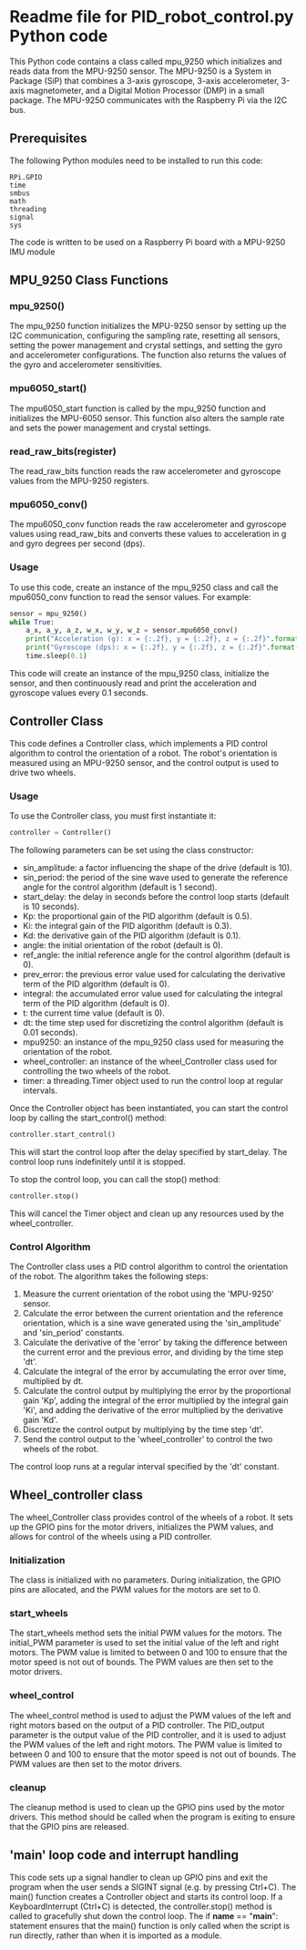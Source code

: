 # Readme file for PID_robot_control.py Python code

This Python code contains a class called mpu_9250 which initializes and reads data from the MPU-9250 sensor. The MPU-9250 is a System in Package (SiP) that combines a 3-axis gyroscope, 3-axis accelerometer, 3-axis magnetometer, and a Digital Motion Processor (DMP) in a small package. The MPU-9250 communicates with the Raspberry Pi via the I2C bus.
## Prerequisites

The following Python modules need to be installed to run this code:

    RPi.GPIO
    time
    smbus
    math
    threading
    signal
    sys

The code is written to be used on a Raspberry Pi board with a MPU-9250 IMU module

## MPU_9250 Class Functions
### mpu_9250()

The mpu_9250 function initializes the MPU-9250 sensor by setting up the I2C communication, configuring the sampling rate, resetting all sensors, setting the power management and crystal settings, and setting the gyro and accelerometer configurations. The function also returns the values of the gyro and accelerometer sensitivities.
### mpu6050_start()

The mpu6050_start function is called by the mpu_9250 function and initializes the MPU-6050 sensor. This function also alters the sample rate and sets the power management and crystal settings.
### read_raw_bits(register)

The read_raw_bits function reads the raw accelerometer and gyroscope values from the MPU-9250 registers.
### mpu6050_conv()

The mpu6050_conv function reads the raw accelerometer and gyroscope values using read_raw_bits and converts these values to acceleration in g and gyro degrees per second (dps).
### Usage

To use this code, create an instance of the mpu_9250 class and call the mpu6050_conv function to read the sensor values. For example:

```python
sensor = mpu_9250()
while True:
    a_x, a_y, a_z, w_x, w_y, w_z = sensor.mpu6050_conv()
    print("Acceleration (g): x = {:.2f}, y = {:.2f}, z = {:.2f}".format(a_x, a_y, a_z))
    print("Gyroscope (dps): x = {:.2f}, y = {:.2f}, z = {:.2f}".format(w_x, w_y, w_z))
    time.sleep(0.1)
```

This code will create an instance of the mpu_9250 class, initialize the sensor, and then continuously read and print the acceleration and gyroscope values every 0.1 seconds.

## Controller Class
This code defines a Controller class, which implements a PID control algorithm to control the orientation of a robot. The robot's orientation is measured using an MPU-9250 sensor, and the control output is used to drive two wheels.
### Usage

To use the Controller class, you must first instantiate it:

```python
controller = Controller()
```

The following parameters can be set using the class constructor:

- sin_amplitude: a factor influencing the shape of the drive (default is 10).
- sin_period: the period of the sine wave used to generate the reference angle for the control algorithm (default is 1 second).
- start_delay: the delay in seconds before the control loop starts (default is 10 seconds).
- Kp: the proportional gain of the PID algorithm (default is 0.5).
- Ki: the integral gain of the PID algorithm (default is 0.3).
- Kd: the derivative gain of the PID algorithm (default is 0.1).
- angle: the initial orientation of the robot (default is 0).
- ref_angle: the initial reference angle for the control algorithm (default is 0).
- prev_error: the previous error value used for calculating the derivative term of the PID algorithm (default is 0).
- integral: the accumulated error value used for calculating the integral term of the PID algorithm (default is 0).
- t: the current time value (default is 0).
- dt: the time step used for discretizing the control algorithm (default is 0.01 seconds).
- mpu9250: an instance of the mpu_9250 class used for measuring the orientation of the robot.
- wheel_controller: an instance of the wheel_Controller class used for controlling the two wheels of the robot.
- timer: a threading.Timer object used to run the control loop at regular intervals.

Once the Controller object has been instantiated, you can start the control loop by calling the start_control() method:

```python
controller.start_control()
```

This will start the control loop after the delay specified by start_delay. The control loop runs indefinitely until it is stopped.

To stop the control loop, you can call the stop() method:

```python
controller.stop()
```
This will cancel the Timer object and clean up any resources used by the wheel_controller.
### Control Algorithm

The Controller class uses a PID control algorithm to control the orientation of the robot. The algorithm takes the following steps:

1) Measure the current orientation of the robot using the 'MPU-9250' sensor.
2) Calculate the error between the current orientation and the reference orientation, which is a sine wave generated using the 'sin_amplitude' and 'sin_period' constants.
3) Calculate the derivative of the 'error' by taking the difference between the current error and the previous error, and dividing by the time step 'dt'.
4) Calculate the integral of the error by accumulating the error over time, multiplied by dt.
5) Calculate the control output by multiplying the error by the proportional gain 'Kp', adding the integral of the error multiplied by the integral gain 'Ki', and adding the derivative of the error multiplied by the derivative gain 'Kd'.
6) Discretize the control output by multiplying by the time step 'dt'.
7) Send the control output to the 'wheel_controller' to control the two wheels of the robot.

The control loop runs at a regular interval specified by the 'dt' constant.

## Wheel_controller class
The wheel_Controller class provides control of the wheels of a robot. It sets up the GPIO pins for the motor drivers, initializes the PWM values, and allows for control of the wheels using a PID controller.
### Initialization

The class is initialized with no parameters. During initialization, the GPIO pins are allocated, and the PWM values for the motors are set to 0.
### start_wheels

The start_wheels method sets the initial PWM values for the motors. The initial_PWM parameter is used to set the initial value of the left and right motors. The PWM value is limited to between 0 and 100 to ensure that the motor speed is not out of bounds. The PWM values are then set to the motor drivers.
### wheel_control

The wheel_control method is used to adjust the PWM values of the left and right motors based on the output of a PID controller. The PID_output parameter is the output value of the PID controller, and it is used to adjust the PWM values of the left and right motors. The PWM value is limited to between 0 and 100 to ensure that the motor speed is not out of bounds. The PWM values are then set to the motor drivers.
### cleanup

The cleanup method is used to clean up the GPIO pins used by the motor drivers. This method should be called when the program is exiting to ensure that the GPIO pins are released.

## 'main' loop code and interrupt handling
This code sets up a signal handler to clean up GPIO pins and exit the program when the user sends a SIGINT signal (e.g. by pressing Ctrl+C). The main() function creates a Controller object and starts its control loop. If a KeyboardInterrupt (Ctrl+C) is detected, the controller.stop() method is called to gracefully shut down the control loop. The if __name__ == "__main__": statement ensures that the main() function is only called when the script is run directly, rather than when it is imported as a module.

